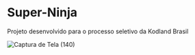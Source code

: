 # Super-Ninja
Projeto desenvolvido para o processo seletivo da Kodland Brasil

![Captura de Tela (140)](https://github.com/user-attachments/assets/22cfdc8d-2063-4373-beb6-51de8a3ba909)

